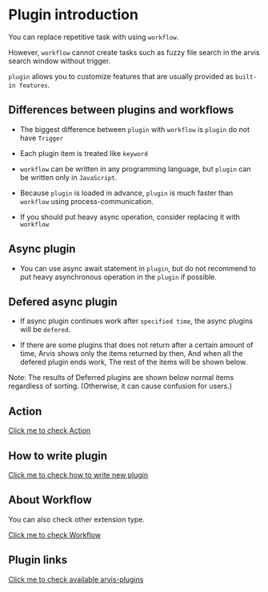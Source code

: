# Plugin introduction

You can replace repetitive task with using `workflow`.

However, `workflow` cannot create tasks such as fuzzy file search in the arvis search window without trigger.

`plugin` allows you to customize features that are usually provided as `built-in features`.

## Differences between plugins and workflows

* The biggest difference between `plugin` with `workflow` is `plugin` do not have `Trigger`

* Each plugin item is treated like `keyword`

* `workflow` can be written in any programming language, but `plugin` can be written only in `JavaScript`.

* Because `plugin` is loaded in advance, `plugin` is much faster than `workflow` using process-communication.

* If you should put heavy async operation, consider replacing it with `workflow`

## Async plugin

* You can use async await statement in `plugin`, but do not recommend to put heavy asynchronous operation in the `plugin` if possible.

## Defered async plugin

* If async plugin continues work after `specified time`, the async plugins will be `defered`.

* If there are some plugins that does not return after a certain amount of time, Arvis shows only the items returned by then, And when all the defered plugin ends work, The rest of the items will be shown below.

Note: The results of Deferred plugins are shown below normal items regardless of sorting. (Otherwise, it can cause confusion for users.)

## Action

[Click me to check Action](./action-description.md)

## How to write plugin

[Click me to check how to write new plugin](./plugin-develop.md)

## About Workflow

You can also check other extension type.

[Click me to check Workflow](./workflow-intro.md)

## Plugin links

[Click me to check available arvis-plugins](./plugin-links.md)